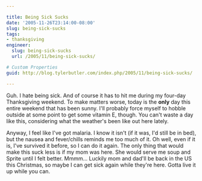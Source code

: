 ```yaml
---

title: Being Sick Sucks
date: '2005-11-26T23:14:00-08:00'
slug: being-sick-sucks
tags:
- thanksgiving
engineer:
  slug: being-sick-sucks
  url: /2005/11/being-sick-sucks/

# Custom Properties
guid: http://blog.tylerbutler.com/index.php/2005/11/being-sick-sucks/

---
```


Guh. I hate being sick. And of course it has to hit me during my four-day
Thanksgiving weekend. To make matters worse, today is the **only** day this
entire weekend that has been sunny. I'll probably force myself to hobble
outside at some point to get some vitamin E, though. You can't waste a day
like this, considering what the weather's been like out here lately.

Anyway, I feel like I've got malaria. I know it isn't (if it was, I'd still be
in bed), but the nausea and fever/chills reminds me too much of it. Oh well,
even if it is, I've survived it before, so I can do it again. The only
thing that would make this suck less is if my mom was here. She would serve me
soup and Sprite until I felt better. Mmmm... Luckily mom and dad'll be
back in the US this Christmas, so maybe I can get sick again while they're
here. Gotta live it up while you can.
